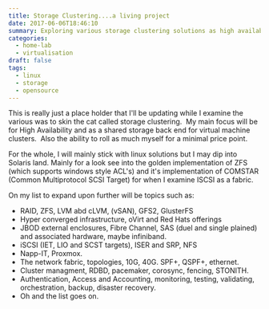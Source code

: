 ```yaml
---
title: Storage Clustering....a living project
date: 2017-06-06T18:46:10
summary: Exploring various storage clustering solutions as high available backend for virtual machine clusters.  What is out there, what fits the needs, is it open source and how hard will it be to implement it.
categories:
  - home-lab
  - virtualisation
draft: false
tags:
  - linux
  - storage
  - opensource
---
```


This is really just a place holder that I'll be updating while I examine the various was to skin the cat called storage clustering.  My main focus will be for High Availability and as a shared storage back end for virtual machine clusters.  Also the ability to roll as much myself for a minimal price point.

For the whole, I will mainly stick with linux solutions but I may dip into Solaris land. Mainly for a look see into the golden implementation of ZFS (which supports windows style ACL's) and it's implementation of COMSTAR (Common Multiprotocol SCSI Target) for when I examine ISCSI as a fabric.

On my list to expand upon further will be topics such as:
* RAID, ZFS, LVM abd cLVM, (vSAN), GFS2, GlusterFS
* Hyper converged infrastructure, oVirt and Red Hats offerings
* JBOD external enclosures, Fibre Channel, SAS (duel and single plained) and associated hardware, maybe infiniband.
* iSCSI (IET, LIO and SCST targets), ISER and SRP, NFS
* Napp-IT, Proxmox.
* The network fabric, topologies, 10G, 40G. SPF+, QSPF+, ethernet.
* Cluster managment, RDBD, pacemaker, corosync, fencing, STONITH.
* Authentication, Access and Accounting, monitoring, testing, validating, orchestration, backup, disaster recovery.
* Oh and the list goes on.


 